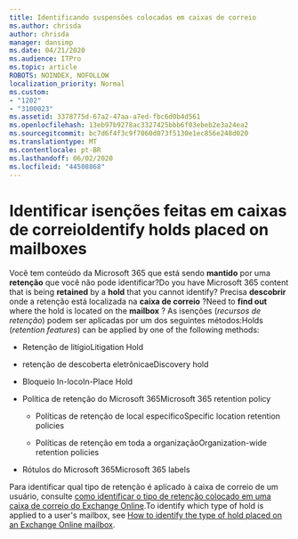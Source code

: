 ```yaml
---
title: Identificando suspensões colocadas em caixas de correio
ms.author: chrisda
author: chrisda
manager: dansimp
ms.date: 04/21/2020
ms.audience: ITPro
ms.topic: article
ROBOTS: NOINDEX, NOFOLLOW
localization_priority: Normal
ms.custom:
- "1202"
- "3100023"
ms.assetid: 3378775d-67a2-47aa-a7ed-fbc6d0b4d561
ms.openlocfilehash: 13eb97b9278ac3327425bbb6f03ebeb2e3a24ea2
ms.sourcegitcommit: bc7d6f4f3c9f7060d073f5130e1ec856e248d020
ms.translationtype: MT
ms.contentlocale: pt-BR
ms.lasthandoff: 06/02/2020
ms.locfileid: "44508868"
---
```

# <a name="identify-holds-placed-on-mailboxes"></a><span data-ttu-id="30131-102">Identificar isenções feitas em caixas de correio</span><span class="sxs-lookup"><span data-stu-id="30131-102">Identify holds placed on mailboxes</span></span>

<span data-ttu-id="30131-103">Você tem conteúdo da Microsoft 365 que está sendo **mantido** por uma **retenção** que você não pode identificar?</span><span class="sxs-lookup"><span data-stu-id="30131-103">Do you have Microsoft 365 content that is being **retained** by a **hold** that you cannot identify?</span></span> <span data-ttu-id="30131-104">Precisa **descobrir** onde a retenção está localizada na **caixa de correio** ?</span><span class="sxs-lookup"><span data-stu-id="30131-104">Need to **find out** where the hold is located on the **mailbox** ?</span></span> <span data-ttu-id="30131-105">As isenções (*recursos de retenção*) podem ser aplicadas por um dos seguintes métodos:</span><span class="sxs-lookup"><span data-stu-id="30131-105">Holds (*retention features*) can be applied by one of the following methods:</span></span>
  
- <span data-ttu-id="30131-106">Retenção de litígio</span><span class="sxs-lookup"><span data-stu-id="30131-106">Litigation Hold</span></span>

- <span data-ttu-id="30131-107">retenção de descoberta eletrônica</span><span class="sxs-lookup"><span data-stu-id="30131-107">eDiscovery hold</span></span>

- <span data-ttu-id="30131-108">Bloqueio In-loco</span><span class="sxs-lookup"><span data-stu-id="30131-108">In-Place Hold</span></span>

- <span data-ttu-id="30131-109">Política de retenção do Microsoft 365</span><span class="sxs-lookup"><span data-stu-id="30131-109">Microsoft 365 retention policy</span></span> 

  - <span data-ttu-id="30131-110">Políticas de retenção de local específico</span><span class="sxs-lookup"><span data-stu-id="30131-110">Specific location retention policies</span></span>

  - <span data-ttu-id="30131-111">Políticas de retenção em toda a organização</span><span class="sxs-lookup"><span data-stu-id="30131-111">Organization-wide retention policies</span></span>

- <span data-ttu-id="30131-112">Rótulos do Microsoft 365</span><span class="sxs-lookup"><span data-stu-id="30131-112">Microsoft 365 labels</span></span>

<span data-ttu-id="30131-113">Para identificar qual tipo de retenção é aplicado à caixa de correio de um usuário, consulte [como identificar o tipo de retenção colocado em uma caixa de correio do Exchange Online](https://docs.microsoft.com/microsoft-365/compliance/identify-a-hold-on-an-exchange-online-mailbox).</span><span class="sxs-lookup"><span data-stu-id="30131-113">To identify which type of hold is applied to a user's mailbox, see [How to identify the type of hold placed on an Exchange Online mailbox](https://docs.microsoft.com/microsoft-365/compliance/identify-a-hold-on-an-exchange-online-mailbox).</span></span>
